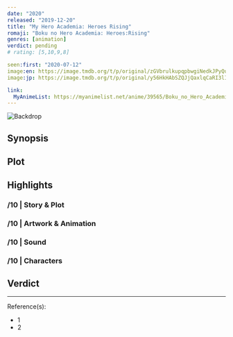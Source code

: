 ```yaml
---
date: "2020"
released: "2019-12-20"
title: "My Hero Academia: Heroes Rising"
romaji: "Boku no Hero Academia: Heroes:Rising"
genres: [animation]
verdict: pending
# rating: [5,10,9,8]

seen:first: "2020-07-12"
image:en: https://image.tmdb.org/t/p/original/zGVbrulkupqpbwgiNedkJPyQum4.jpg
image:jp: https://image.tmdb.org/t/p/original/y56HkHAbSZQJjQaxlqCaRI3lIHu.jpg

link:
  MyAnimeList: https://myanimelist.net/anime/39565/Boku_no_Hero_Academia_the_Movie_2__Heroes_Rising
---
```


![Backdrop]()

## Synopsis

## Plot

## Highlights

### /10 | Story & Plot

### /10 | Artwork & Animation

### /10 | Sound

### /10 | Characters

## Verdict

<!-- SPOILERS -->

<!-- CLOSING -->

---
Reference(s):

- 1
- 2
